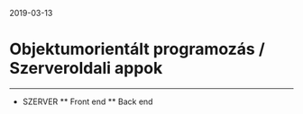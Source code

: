 2019-03-13
# Objektumorientált programozás / Szerveroldali appok
***
* SZERVER
** Front end
** Back end
